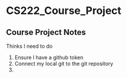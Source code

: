 # CS222_Course_Project
## Course Project Notes
Thinks I need to do 
1. Ensure I have a github token
2. Connect my local git to the git repository
3. 

